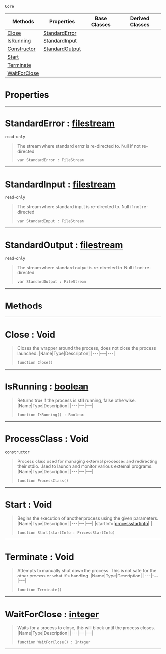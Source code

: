  `Core`

|Methods|Properties|Base Classes|Derived Classes|
|---|---|---|---|
|[ Close](https://github.com/ArendDanielek/ZeroDocsTest/blob/master/code_reference/zilch_base_types/processclass.markdown#close-void)|[ StandardError](https://github.com/ArendDanielek/ZeroDocsTest/blob/master/code_reference/zilch_base_types/processclass.markdown#standarderror-zero-engin)| | |
|[ IsRunning](https://github.com/ArendDanielek/ZeroDocsTest/blob/master/code_reference/zilch_base_types/processclass.markdown#isrunning-zero-engine-do)|[ StandardInput](https://github.com/ArendDanielek/ZeroDocsTest/blob/master/code_reference/zilch_base_types/processclass.markdown#standardinput-zero-engin)| | |
|[ Constructor](https://github.com/ArendDanielek/ZeroDocsTest/blob/master/code_reference/zilch_base_types/processclass.markdown#processclass-void)|[ StandardOutput](https://github.com/ArendDanielek/ZeroDocsTest/blob/master/code_reference/zilch_base_types/processclass.markdown#standardoutput-zero-engi)| | |
|[ Start](https://github.com/ArendDanielek/ZeroDocsTest/blob/master/code_reference/zilch_base_types/processclass.markdown#start-void)| | | |
|[ Terminate](https://github.com/ArendDanielek/ZeroDocsTest/blob/master/code_reference/zilch_base_types/processclass.markdown#terminate-void)| | | |
|[ WaitForClose](https://github.com/ArendDanielek/ZeroDocsTest/blob/master/code_reference/zilch_base_types/processclass.markdown#waitforclose-zero-engine)| | | |


 #  Properties


---  
 #  StandardError : [filestream](https://github.com/ArendDanielek/ZeroDocsTest/blob/master/code_reference/zilch_base_types/filestream.markdown)

 `read-only`

> The stream where standard error is re-directed to. Null if not re-directed
> ``` lang=cpp, name=Zilch
> var StandardError : FileStream


---  
 #  StandardInput : [filestream](https://github.com/ArendDanielek/ZeroDocsTest/blob/master/code_reference/zilch_base_types/filestream.markdown)

 `read-only`

> The stream where standard input is re-directed to. Null if not re-directed
> ``` lang=cpp, name=Zilch
> var StandardInput : FileStream


---  
 #  StandardOutput : [filestream](https://github.com/ArendDanielek/ZeroDocsTest/blob/master/code_reference/zilch_base_types/filestream.markdown)

 `read-only`

> The stream where standard output is re-directed to. Null if not re-directed
> ``` lang=cpp, name=Zilch
> var StandardOutput : FileStream


---  
 #  Methods


---  
 #  Close : Void

> Closes the wrapper around the process, does not close the process launched.
> |Name|Type|Description|
> |---|---|---|
> ``` lang=cpp, name=Zilch
> function Close()
> ``` 


---  
 #  IsRunning : [boolean](https://github.com/ArendDanielek/ZeroDocsTest/blob/master/code_reference/zilch_base_types/boolean.markdown)

> Returns true if the process is still running, false otherwise.
> |Name|Type|Description|
> |---|---|---|
> ``` lang=cpp, name=Zilch
> function IsRunning() : Boolean
> ``` 


---  
 #  ProcessClass : Void

 `constructor`

> Process class used for managing external processes and redirecting their stdio. Used to launch and monitor various external programs.
> |Name|Type|Description|
> |---|---|---|
> ``` lang=cpp, name=Zilch
> function ProcessClass()
> ``` 


---  
 #  Start : Void

> Begins the execution of another process using the given parameters. 
> |Name|Type|Description|
> |---|---|---|
> |startInfo|[processstartinfo](https://github.com/ArendDanielek/ZeroDocsTest/blob/master/code_reference/zilch_base_types/processstartinfo.markdown)| |
> ``` lang=cpp, name=Zilch
> function Start(startInfo : ProcessStartInfo)
> ``` 


---  
 #  Terminate : Void

> Attempts to manually shut down the process. This is not safe for the other process or what it's handling.
> |Name|Type|Description|
> |---|---|---|
> ``` lang=cpp, name=Zilch
> function Terminate()
> ``` 


---  
 #  WaitForClose : [integer](https://github.com/ArendDanielek/ZeroDocsTest/blob/master/code_reference/zilch_base_types/integer.markdown)

> Waits for a process to close, this will block until the process closes.
> |Name|Type|Description|
> |---|---|---|
> ``` lang=cpp, name=Zilch
> function WaitForClose() : Integer
> ``` 


---  
 
  
  
  
  
  
  
  

 
